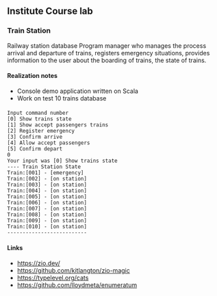 ## Institute Course lab

### Train Station

Railway station database Program manager who manages the process arrival and departure of trains, registers emergency
situations, provides information to the user about the boarding of trains, the state of trains.

#### Realization notes
- Console demo application written on Scala
- Work on test 10 trains database 
#### 
```text
Input command number
[0] Show trains state
[1] Show accept passengers trains
[2] Register emergency
[3] Confirm arrive
[4] Allow accept passengers
[5] Confirm depart
0
Your input was [0] Show trains state
---- Train Station State
Train:[001] - [emergency] 
Train:[002] - [on station] 
Train:[003] - [on station] 
Train:[004] - [on station] 
Train:[005] - [on station] 
Train:[006] - [on station] 
Train:[007] - [on station] 
Train:[008] - [on station] 
Train:[009] - [on station] 
Train:[010] - [on station] 
--------------------------
```

#### Links
- https://zio.dev/
- https://github.com/kitlangton/zio-magic
- https://typelevel.org/cats
- https://github.com/lloydmeta/enumeratum
